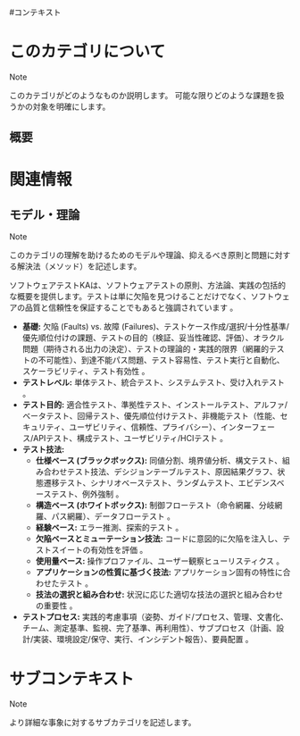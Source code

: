 #コンテキスト
# このカテゴリについて

> [!NOTE]
> このカテゴリがどのようなものか説明します。
> 可能な限りどのような課題を扱うかの対象を明確にします。

## 概要

# 関連情報
## モデル・理論
> [!NOTE]
> このカテゴリの理解を助けるためのモデルや理論、抑えるべき原則と問題に対する解決法（メソッド）を記述します。

ソフトウェアテストKAは、ソフトウェアテストの原則、方法論、実践の包括的な概要を提供します。テストは単に欠陥を見つけることだけでなく、ソフトウェアの品質と信頼性を保証することでもあると強調されています 。

- **基礎:** 欠陥 (Faults) vs. 故障 (Failures)、テストケース作成/選択/十分性基準/優先順位付けの課題、テストの目的（検証、妥当性確認、評価）、オラクル問題（期待される出力の決定）、テストの理論的・実践的限界（網羅的テストの不可能性）、到達不能パス問題、テスト容易性、テスト実行と自動化、スケーラビリティ、テスト有効性 。
- **テストレベル:** 単体テスト、統合テスト、システムテスト、受け入れテスト 。
- **テスト目的:** 適合性テスト、準拠性テスト、インストールテスト、アルファ/ベータテスト、回帰テスト、優先順位付けテスト、非機能テスト（性能、セキュリティ、ユーザビリティ、信頼性、プライバシー）、インターフェース/APIテスト、構成テスト、ユーザビリティ/HCIテスト 。
- **テスト技法:**
    - **仕様ベース (ブラックボックス):** 同値分割、境界値分析、構文テスト、組み合わせテスト技法、デシジョンテーブルテスト、原因結果グラフ、状態遷移テスト、シナリオベーステスト、ランダムテスト、エビデンスベーステスト、例外強制 。
    - **構造ベース (ホワイトボックス):** 制御フローテスト（命令網羅、分岐網羅、パス網羅）、データフローテスト 。
    - **経験ベース:** エラー推測、探索的テスト 。
    - **欠陥ベースとミューテーション技法:** コードに意図的に欠陥を注入し、テストスイートの有効性を評価 。
    - **使用量ベース:** 操作プロファイル、ユーザー観察ヒューリスティクス 。
    - **アプリケーションの性質に基づく技法:** アプリケーション固有の特性に合わせたテスト 。
    - **技法の選択と組み合わせ:** 状況に応じた適切な技法の選択と組み合わせの重要性 。
- **テストプロセス:** 実践的考慮事項（姿勢、ガイド/プロセス、管理、文書化、チーム、測定基準、監視、完了基準、再利用性）、サブプロセス（計画、設計/実装、環境設定/保守、実行、インシデント報告）、要員配置 。

# サブコンテキスト

> [!NOTE]
> より詳細な事象に対するサブカテゴリを記述します。
